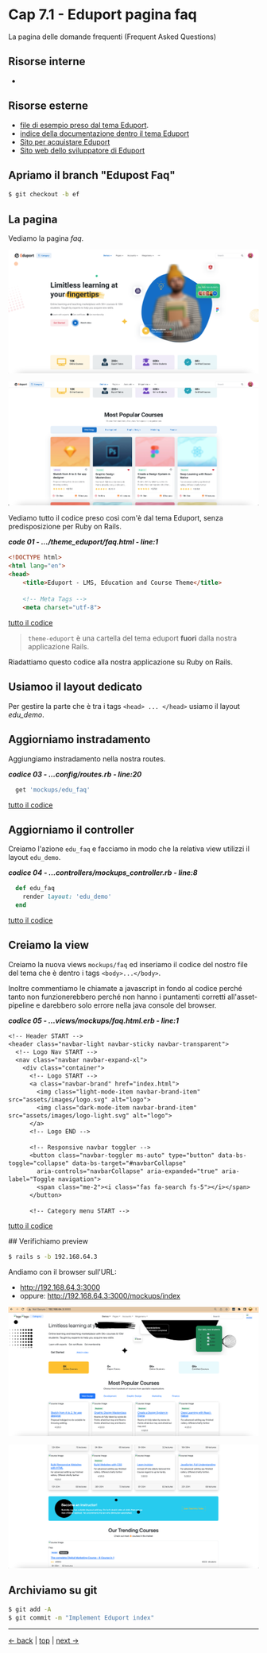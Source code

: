 # <a name="top"></a> Cap 7.1 - Eduport pagina faq

La pagina delle domande frequenti (Frequent Asked Questions)



## Risorse interne

- []()



## Risorse esterne

- [file di esempio preso dal tema Eduport](file:///Users/FB/eduport_v1.2.0/template/index.html).
- [indice della documentazione dentro il tema Eduport](file:///Users/FB/eduport_v1.2.0/template/docs/index.html)
- [Sito per acquistare Eduport](https://themes.getbootstrap.com/store/webestica/)
- [Sito web dello sviluppatore di Eduport](https://eduport.webestica.com/)



## Apriamo il branch "Edupost Faq"

```bash
$ git checkout -b ef
```



## La pagina

Vediamo la pagina *faq*.

![fig01](https://github.com/flaviobordonidev/leanpubabrandnewcms/blob/master/ubuntudream/04-theme_eduport/01_fig01-index1.png)

![fig02](https://github.com/flaviobordonidev/leanpubabrandnewcms/blob/master/ubuntudream/04-theme_eduport/01_fig02-index2.png)

Vediamo tutto il codice *<html>* preso così com'è dal tema Eduport, senza predisposizione per Ruby on Rails.

***code 01 - .../theme_eduport/faq.html - line:1***

```html
<!DOCTYPE html>
<html lang="en">
<head>
	<title>Eduport - LMS, Education and Course Theme</title>

	<!-- Meta Tags -->
	<meta charset="utf-8">
```

[tutto il codice](https://github.com/flaviobordonidev/leanpubabrandnewcms/blob/master/ubuntudream/04-theme_eduport/01_01-theme_eduport-index.html)

> `theme-eduport` è una cartella del tema eduport **fuori** dalla nostra applicazione Rails.

Riadattiamo questo codice alla nostra applicazione su Ruby on Rails.



## Usiamoo il layout dedicato

Per gestire la parte che è tra i tags `<head> ... </head>` usiamo il layout *edu_demo*.



## Aggiorniamo instradamento

Aggiungiamo instradamento nella nostra routes.

***codice 03 - ...config/routes.rb - line:20***

```ruby
  get 'mockups/edu_faq'
```

[tutto il codice](https://github.com/flaviobordonidev/leanpubabrandnewcms/blob/master/ubuntudream/04-theme_eduport/01_03-config-routes.rb)



## Aggiorniamo il controller

Creiamo l'azione `edu_faq` e facciamo in modo che la relativa view utilizzi il layout `edu_demo`.

***codice 04 - ...controllers/mockups_controller.rb - line:8***

```ruby
  def edu_faq
    render layout: 'edu_demo'
  end
```

[tutto il codice](https://github.com/flaviobordonidev/leanpubabrandnewcms/blob/master/ubuntudream/04-theme_eduport/01_04-controllers-mockups_controller.rb)



## Creiamo la view 

Creiamo la nuova views `mockups/faq` ed inseriamo il codice del nostro file del tema che è dentro i tags `<body>...</body>`. 

Inoltre commentiamo le chiamate a javascript in fondo al codice perché tanto non funzionerebbero perché non hanno i puntamenti corretti all'asset-pipeline e darebbero solo errore nella java console del browser.

***codice 05 - ...views/mockups/faq.html.erb - line:1***

```html+erb
<!-- Header START -->
<header class="navbar-light navbar-sticky navbar-transparent">
  <!-- Logo Nav START -->
  <nav class="navbar navbar-expand-xl">
    <div class="container">
      <!-- Logo START -->
      <a class="navbar-brand" href="index.html">
        <img class="light-mode-item navbar-brand-item" src="assets/images/logo.svg" alt="logo">
        <img class="dark-mode-item navbar-brand-item" src="assets/images/logo-light.svg" alt="logo">
      </a>
      <!-- Logo END -->
  
      <!-- Responsive navbar toggler -->
      <button class="navbar-toggler ms-auto" type="button" data-bs-toggle="collapse" data-bs-target="#navbarCollapse"
        aria-controls="navbarCollapse" aria-expanded="true" aria-label="Toggle navigation">
        <span class="me-2"><i class="fas fa-search fs-5"></i></span>
      </button>
  
      <!-- Category menu START -->
```

[tutto il codice](https://github.com/flaviobordonidev/leanpubabrandnewcms/blob/master/ubuntudream/04-theme_eduport/01_05-views-mockups-edu_index.html.erb)



## Verifichiamo preview

```bash
$ rails s -b 192.168.64.3
```

Andiamo con il browser sull'URL:

- http://192.168.64.3:3000
- oppure: http://192.168.64.3:3000/mockups/index

![fig06](https://github.com/flaviobordonidev/leanpubabrandnewcms/blob/master/ubuntudream/04-theme_eduport/01_fig06-index1.png)

![fig07](https://github.com/flaviobordonidev/leanpubabrandnewcms/blob/master/ubuntudream/04-theme_eduport/01_fig07-index2.png)



## Archiviamo su git

```bash
$ git add -A
$ git commit -m "Implement Eduport index"
```


---

[<- back](https://github.com/flaviobordonidev/leanpubabrandnewcms/blob/master/ubuntudream/04-theme_eduport/01_00-import_page.md)
 | [top](#top) |
[next ->](https://github.com/flaviobordonidev/leanpubabrandnewcms/blob/master/ubuntudream/04-theme_eduport/02_00-theme_stylesheet-it.md)

